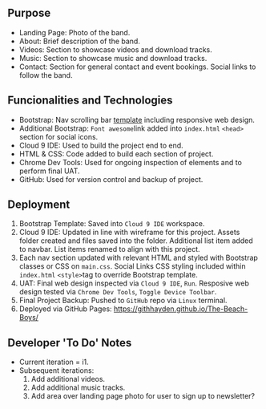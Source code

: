 ## Purpose

* Landing Page: Photo of the band.
* About: Brief description of the band.
* Videos: Section to showcase videos and download tracks.
* Music: Section to showcase music and download tracks.
* Contact: Section for general contact and event bookings. Social links to follow the band.

## Funcionalities and Technologies

* Bootstrap: Nav scrolling bar [template](https://github.com/BlackrockDigital/startbootstrap-scrolling-nav) including responsive web design.
* Additional Bootstrap: `Font awesome`link added into `index.html` `<head>` section for social icons.
* Cloud 9 IDE: Used to build the project end to end.
* HTML & CSS: Code added to build each section of project.
* Chrome Dev Tools: Used for ongoing inspection of elements and to perform final UAT.
* GitHub: Used for version control and backup of project.

## Deployment

1. Bootstrap Template: Saved into `Cloud 9 IDE` workspace.
2. Cloud 9 IDE: Updated in line with wireframe for this project. Assets folder created and files saved into the folder. Additional list item added to navbar. List items renamed to align with this project.
3. Each nav section updated with relevant HTML and styled with Bootstrap classes or CSS on `main.css`. Social Links CSS styling included within `index.html` `<style>`tag to override Bootstrap template.
4. UAT: Final web design inspected via `Cloud 9 IDE`, `Run`. Resposive web design tested via `Chrome Dev Tools`, `Toggle Device Toolbar`.
5. Final Project Backup: Pushed to `GitHub` repo via `Linux` terminal.
6. Deployed via GitHub Pages: https://githhayden.github.io/The-Beach-Boys/

## Developer 'To Do' Notes

* Current iteration = i1.
* Subsequent iterations:
    1. Add additional videos.
    2. Add additional music tracks.
    3. Add area over landing page photo for user to sign up to newsletter?